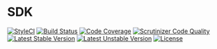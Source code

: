 SDK
===============

[![StyleCI](https://styleci.io/repos/50803540/shield)](https://styleci.io/repos/50803540)
[![Build Status](https://travis-ci.org/AbrahamGreyson/cloudstorage.svg?branch=master)](https://travis-ci.org/AbrahamGreyson/cloudstorage)
[![Code Coverage](https://scrutinizer-ci.com/g/AbrahamGreyson/cloudstorage/badges/coverage.png?b=master)](https://scrutinizer-ci.com/g/AbrahamGreyson/cloudstorage/?branch=master)
[![Scrutinizer Code Quality](https://scrutinizer-ci.com/g/AbrahamGreyson/cloudstorage/badges/quality-score.png?b=master)](https://scrutinizer-ci.com/g/AbrahamGreyson/cloudstorage/?branch=master)
[![Latest Stable Version](https://poser.pugx.org/abraham-greyson/cloudstorage/version)](https://packagist.org/packages/abraham-greyson/cloudstorage)
[![Latest Unstable Version](https://poser.pugx.org/abraham-greyson/cloudstorage/v/unstable)](https://packagist.org/packages/abraham-greyson/cloudstorage)
[![License](https://img.shields.io/badge/license-MIT-000000.svg)](https://packagist.org/packages/abraham-greyson/cloudstorage)


<!-- ## 特性 

[a] ##### 实现了 Upyun 几乎所有可用的 RESTful API。
[a] ##### 利用了 PSR-7 作为 HTTP 消息接口，能够与其它任何支持 PSR-7 标准的库协同工作。
[a] ##### 构建于 [Guzzle](http://guzzlephp.org/) 基础之上，利用其诸多特性，包括持久连接、异步请求、中间件等。
[a] ##### 提供了 [FlySystem](ddd.com) Adapter，使你能够使用这一强大的文件系统抽象库进行文件操作。
[a] ##### 提供了流式包装，使你能够使用 PHP 原生的流式操作去访问 Upyun 文件，就像使用本地文件系统一样。
[a] ##### 提供了 Laravel 的完整支持。
[a] ##### 支持了 Upyun 的分块上传，因此支持了暂停与恢复、断点续传等文件高级功能。
[a] ##### 提供了多个 API 的远程操作能力，包括缓存刷新，文件处理等。

[a] ## 需求

[a] PHP >= 5.5.0

[a] ## 简单示例


## 贡献代码
-->
